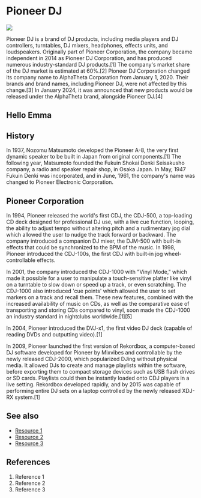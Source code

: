 # Pioneer DJ 
![](https://m.media-amazon.com/images/I/814i78bo5ZL.jpg)

Pioneer DJ is a brand of DJ products, including media players and DJ controllers, turntables, DJ mixers, headphones, effects units, and loudspeakers. Originally part of Pioneer Corporation, the company became independent in 2014 as Pioneer DJ Corporation, and has produced numerous industry-standard DJ products.[1] The company's market share of the DJ market is estimated at 60%.[2] Pioneer DJ Corporation changed its company name to AlphaTheta Corporation from January 1, 2020. Their brands and brand names, including Pioneer DJ, were not affected by this change.[3] In January 2024, it was announced that new products would be released under the AlphaTheta brand, alongside Pioneer DJ.[4]



## Hello Emma

## History
In 1937, Nozomu Matsumoto developed the Pioneer A-8, the very first dynamic speaker to be built in Japan from original components.[1] The following year, Matsumoto founded the Fukuin Shokai Denki Seisakusho company, a radio and speaker repair shop, in Osaka Japan. In May, 1947 Fukuin Denki was incorporated, and in June, 1961, the company's name was changed to Pioneer Electronic Corporation.


## Pioneer Corporation
In 1994, Pioneer released the world's first CDJ, the CDJ-500, a top-loading CD deck designed for professional DJ use, with a live cue function, looping, the ability to adjust tempo without altering pitch and a rudimentary jog dial which allowed the user to nudge the track forward or backward. The company introduced a companion DJ mixer, the DJM-500 with built-in effects that could be synchronized to the BPM of the music. In 1998, Pioneer introduced the CDJ-100s, the first CDJ with built-in jog wheel-controllable effects.

In 2001, the company introduced the CDJ-1000 with "Vinyl Mode," which made it possible for a user to manipulate a touch-sensitive platter like vinyl on a turntable to slow down or speed up a track, or even scratching. The CDJ-1000 also introduced 'cue points' which allowed the user to set markers on a track and recall them. These new features, combined with the increased availability of music on CDs, as well as the comparative ease of transporting and storing CDs compared to vinyl, soon made the CDJ-1000 an industry standard in nightclubs worldwide.[1][5]

In 2004, Pioneer introduced the DVJ-x1, the first video DJ deck (capable of reading DVDs and outputting video).[1]

In 2009, Pioneer launched the first version of Rekordbox, a computer-based DJ software developed for Pioneer by Mixvibes and controllable by the newly released CDJ-2000, which popularized DJing without physical media. It allowed DJs to create and manage playlists within the software, before exporting them to compact storage devices such as USB flash drives or SD cards. Playlists could then be instantly loaded onto CDJ players in a live setting. Rekordbox developed rapidly, and by 2015 was capable of performing entire DJ sets on a laptop controlled by the newly released XDJ-RX system.[1] 

## See also
- [Resource 1](url)
- [Resource 2](url)
- [Resource 3](url)

## References
1. Reference 1
2. Reference 2
3. Reference 3
